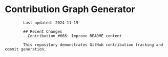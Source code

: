 # Contribution Graph Generator
            
            Last updated: 2024-11-19
            
            ## Recent Changes
            - Contribution #666: Improve README content
            
            This repository demonstrates GitHub contribution tracking and commit generation.
        